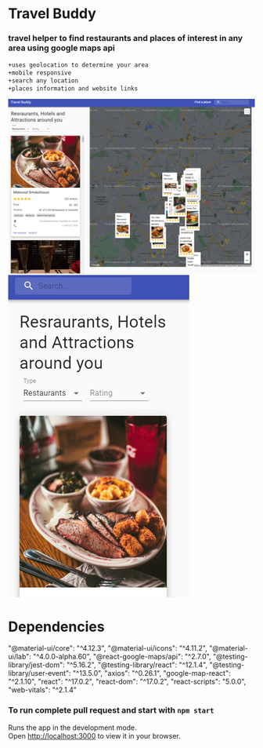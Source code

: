 # Travel Buddy
### travel helper to find restaurants and places of interest in any area using google maps api
    +uses geolocation to determine your area
    +mobile responsive
    +search any location
    +places information and website links

!["desktop"](https://github.com/ChrisClynes/Travel-Buddy/blob/master/markdown/images/homepage_img.PNG?raw=true "desktop")
!["mobile"](https://github.com/ChrisClynes/Travel-Buddy/blob/master/markdown/images/mobile_img.PNG?raw=true "mobile")

# Dependencies
 "@material-ui/core": "^4.12.3",
    "@material-ui/icons": "^4.11.2",
    "@material-ui/lab": "^4.0.0-alpha.60",
    "@react-google-maps/api": "^2.7.0",
    "@testing-library/jest-dom": "^5.16.2",
    "@testing-library/react": "^12.1.4",
    "@testing-library/user-event": "^13.5.0",
    "axios": "^0.26.1",
    "google-map-react": "^2.1.10",
    "react": "^17.0.2",
    "react-dom": "^17.0.2",
    "react-scripts": "5.0.0",
    "web-vitals": "^2.1.4"

### To run complete pull request and start with `npm start`

Runs the app in the development mode.\
Open [http://localhost:3000](http://localhost:3000) to view it in your browser.
